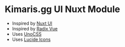 # Kimaris.gg UI Nuxt Module

- Inspired by [Nuxt UI](https://ui.nuxt.com/)
- Inspired by [Radix Vue](https://www.radix-vue.com/)
- Uses [UnoCSS](https://unocss.dev/)
- Uses [Lucide Icons](https://lucide.dev/)
